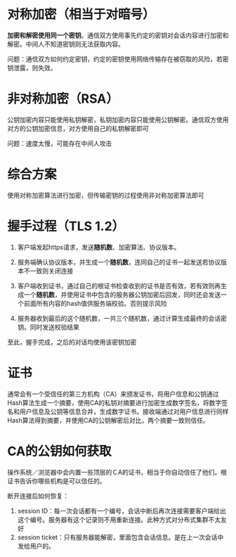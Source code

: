 # 对称加密（相当于对暗号）

**加密和解密使用同一个密钥**。通信双方使用事先约定的密钥对会话内容进行加密和解密。中间人不知道密钥则无法获取内容。

问题：通信双方如何约定密钥，约定的密钥使用网络传输存在被窃取的风险，若密钥泄露，则失效。

 

# 非对称加密（RSA）

公钥加密内容只能使用私钥解密，私钥加密内容只能使用公钥解密。通信双方使用对方的公钥加密信息，对方使用自己的私钥解密即可

问题：速度太慢，可能存在中间人攻击

 

# 综合方案

使用对称加密算法进行加密，但传输密钥的过程使用非对称加密算法即可

 # 握手过程（TLS 1.2）

1. 客户端发起https请求，发送**随机数**、加密算法、协议版本。

2. 服务端确认协议版本，并生成一个**随机数**，连同自己的证书一起发送若协议版本不一致则关闭连接

3. 客户端收到证书，通过自己的根证书检查收到的证书是否有效，若有效则再生成一个**随机数**，并使用证书中包含的服务器公钥加密后回发，同时还会发送一个前面所有内容的hash值供服务端校验。否则提示风险

4. 服务器收到最后的这个随机数，一共三个随机数，通过计算生成最终的会话密钥。同时发送校验结果

至此，握手完成，之后的对话均使用该密钥加密

 

# 证书

通常会有一个受信任的第三方机构（CA）来颁发证书，将用户信息和公钥通过Hash算法生成一个摘要，使用CA的私钥对摘要进行加密生成数字签名，将数字签名和用户信息及公钥等信息合并，生成数字证书。接收端通过对用户信息进行同样Hash算法得到摘要，并使用CA的公钥解密后对比，两个摘要一致则信任。

 

# CA的公钥如何获取

操作系统／浏览器中会内置一些顶层的ＣA的证书，相当于你自动信任了他们。根证书告诉你哪些机构是可以信任的。

 

断开连接后如何恢复：

1. session ID：每一次会话都有一个编号，会话中断后再次连接需要客户端给出这个编号。服务器有这个记录则不用重新连接。此种方式对分布式集群不太友好
2. session ticket：只有服务器能解密，里面包含会话信息。是在上一次会话中发给用户的。


